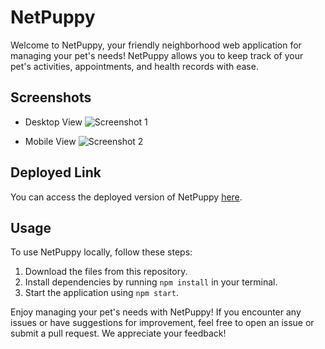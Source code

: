 # NetPuppy

Welcome to NetPuppy, your friendly neighborhood web application for managing your pet's needs! NetPuppy allows you to keep track of your pet's activities, appointments, and health records with ease.

## Screenshots

- Desktop View
![Screenshot 1](https://github.com/viveKing21/react-netpuppy/blob/main/screenshots/desktop.png)

- Mobile View
![Screenshot 2](https://github.com/viveKing21/react-netpuppy/blob/main/screenshots/mobile.png)

## Deployed Link

You can access the deployed version of NetPuppy [here](https://deluxe-lollipop-0f5dc9.netlify.app/).

## Usage

To use NetPuppy locally, follow these steps:

1. Download the files from this repository.
2. Install dependencies by running `npm install` in your terminal.
3. Start the application using `npm start`.

Enjoy managing your pet's needs with NetPuppy! If you encounter any issues or have suggestions for improvement, feel free to open an issue or submit a pull request. We appreciate your feedback!
